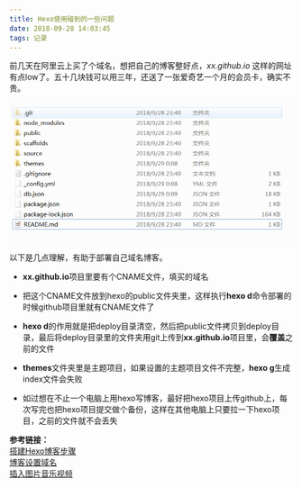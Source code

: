 ```yaml
---
title: Hexo使用碰到的一些问题
date: 2018-09-28 14:03:45
tags: 记录
---
```

前几天在阿里云上买了个域名，想把自己的博客整好点，*xx.github.io* 这样的网址有点low了。五十几块钱可以用三年，还送了一张爱奇艺一个月的会员卡，确实不贵。

![hexo 目录](Hexo使用碰到的问题/hexo_dir.png)

以下是几点理解，有助于部署自己域名博客。

- **xx.github.io**项目里要有个CNAME文件，填买的域名

- 把这个CNAME文件放到hexo的public文件夹里，这样执行**hexo d**命令部署的时候github项目里就有CNAME文件了

- **hexo d**的作用就是把deploy目录清空，然后把public文件拷贝到deploy目录，最后将deploy目录里的文件夹用git上传到**xx.github.io**项目里，会**覆盖**之前的文件

- **themes**文件夹里是主题项目，如果设置的主题项目文件不完整，**hexo g**生成index文件会失败

- 如过想在不止一个电脑上用hexo写博客，最好把hexo项目上传github上，每次写完也把hexo项目提交做个备份，这样在其他电脑上只要拉一下hexo项目，之前的文件就不会丢失

**参考链接：**<br>
[搭建Hexo博客步骤](https://www.jianshu.com/p/0cadd1bd7122)<br>
[博客设置域名](http://www.cnblogs.com/liuxianan/p/build-blog-website-by-hexo-github.html?_blank)<br>
[插入图片音乐视频](https://blog.csdn.net/qq_26891045/article/details/51693571)
